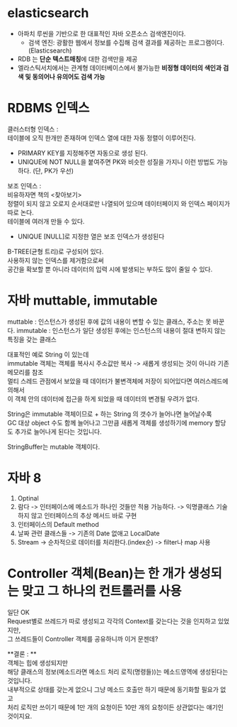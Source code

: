 # elasticsearch 
* 아파치 루씬을 기반으로 한 대표적인 자바 오픈소스 검색엔진이다.    
  * 검색 엔진: 광활한 웹에서 정보를 수집해 검색 결과를 제공하는 프로그램이다. (Elasticsearch)          
* RDB 는 **단순 텍스트매칭**에 대한 검색만을 제공     
* 엘라스틱서치에서는 관계형 데이터베이스에서 불가능한 **비정형 데이터의 색인과 검색 및 동의어나 유의어도 검색 가능**     
      
# RDBMS 인덱스     
클러스터형 인덱스 :   
테이블에 오직 한개만 존재하며 인덱스 열에 대한 자동 정렬이 이루어진다.    
* PRIMARY KEY를 지정해주면 자동으로 생성 된다.    
* UNIQUE에 NOT NULL을 붙여주면 PK와 비슷한 성질을 가지니 이런 방법도 가능하다. (단, PK가 우선)     
          
보조 인덱스 :   
비유하자면 책의 <찾아보기>  
정렬이 되지 않고 오로지 순서대로만 나열되어 있으며 데이터페이지 와 인덱스 페이지가 따로 논다.  
테이블에 여러개 만들 수 있다. 
* UNIQUE [NULL]로 지정한 열은 보조 인덱스가 생성된다
   
B-TREE(균형 트리)로 구성되어 있다.      
사용하지 않는 인덱스를 제거함으로써    
공간을 확보할 뿐 아니라 데이터의 입력 시에 발생되는 부하도 많이 줄일 수 있다.    

# 자바 muttable, immutable
muttable  : 인스턴스가 생성된 후에 값의 내용이 변할 수 있는 클래스, 주소는 못 바꾼다.
immutable : 인스턴스가 일단 생성된 후에는 인스턴스의 내용이 절대 변하지 않는 특징을 갖는 클래스   
    
대표적인 예로 String 이 있는데        
immutable 객체는 객체를 복사시 주소값만 복사 -> 새롭게 생성되는 것이 아니라 기존 메모리를 참조        
멀티 스레드 관점에서 보았을 때 데이터가 불변객체에 저장이 되어있다면 여러스레드에 의해서       
이 객체 안의 데이터에 접근을 하게 되었을 때 데이터의 변경될 우려가 없다.        
    
String은 immutable 객체이므로 + 하는 String 의 갯수가 늘어나면 늘어날수록    
GC 대상 object 수도 함께 늘어나고 그만큼 새롭게 객체를 생성하기에 memory 할당도 추가로 늘어나게 된다는 것입니다.     

StringBuffer는 mutable 객체이다.    

# 자바 8
1. Optinal 
2. 람다 -> 인터페이스에 메소드가 하나인 것들만 적용 가능하다. -> 익명클래스 기술하지 않고 인터페이스의 추상 메서드 바로 구현      
3. 인터페이스의 Default method      
4. 날짜 관련 클래스들 -> 기존의 Date 없애고 LocalDate   
5. Stream ->  순차적으로 데이터를 처리한다.(index순) -> filter나 map 사용 

# Controller 객체(Bean)는 한 개가 생성되는 맞고 그 하나의 컨트롤러를 사용   
일단 OK     
Request별로 쓰레드가 따로 생성되고 각각의 Context를 갖는다는 것을 인지하고 있었지만,     
그 쓰레드들이 Controller 객체를 공유하니까 이거 문젠데?       

**결론 : **    
객체는 힙에 생성되지만       
해당 클래스의 정보(메소드라면 메소드 처리 로직(명령들))는 메소드영역에 생성된다는 것입니다.      
내부적으로 상태를 갖는게 없으니 그냥 메소드 호출만 하기 때문에 동기화할 필요가 없고      
처리 로직만 쓰이기 때문에 1만 개의 요청이든 10만 개의 요청이든 상관없다는 얘기인 것이지요.      


